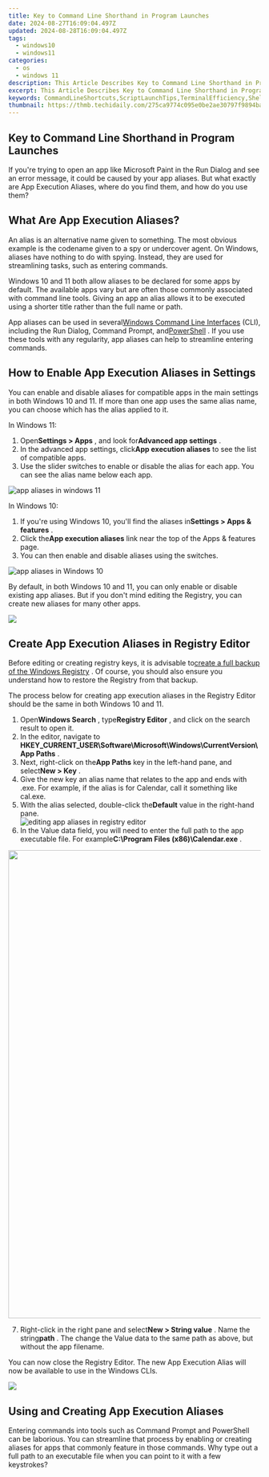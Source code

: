 ```yaml
---
title: Key to Command Line Shorthand in Program Launches
date: 2024-08-27T16:09:04.497Z
updated: 2024-08-28T16:09:04.497Z
tags:
  - windows10
  - windows11
categories:
  - os
  - windows 11
description: This Article Describes Key to Command Line Shorthand in Program Launches
excerpt: This Article Describes Key to Command Line Shorthand in Program Launches
keywords: CommandLineShortcuts,ScriptLaunchTips,TerminalEfficiency,ShellShorthandBasics,ProgramLaunchKeys,CLIAliasMastery,LaunchScriptQuickly
thumbnail: https://thmb.techidaily.com/275ca9774c095e0be2ae30797f9894bae65deae9ea5691cd95cdc33842a228b1.jpg
---
```


## Key to Command Line Shorthand in Program Launches

 If you're trying to open an app like Microsoft Paint in the Run Dialog and see an error message, it could be caused by your app aliases. But what exactly are App Execution Aliases, where do you find them, and how do you use them?

## What Are App Execution Aliases?

 An alias is an alternative name given to something. The most obvious example is the codename given to a spy or undercover agent. On Windows, aliases have nothing to do with spying. Instead, they are used for streamlining tasks, such as entering commands.

 Windows 10 and 11 both allow aliases to be declared for some apps by default. The available apps vary but are often those commonly associated with command line tools. Giving an app an alias allows it to be executed using a shorter title rather than the full name or path.

 App aliases can be used in several[Windows Command Line Interfaces](https://www.makeuseof.com/what-is-cli-what-does-it-stand-for/) (CLI), including the Run Dialog, Command Prompt, and[PowerShell](https://www.makeuseof.com/what-is-windows-powershell/) . If you use these tools with any regularity, app aliases can help to streamline entering commands.

## How to Enable App Execution Aliases in Settings

 You can enable and disable aliases for compatible apps in the main settings in both Windows 10 and 11\. If more than one app uses the same alias name, you can choose which has the alias applied to it.

In Windows 11:

1. Open**Settings > Apps** , and look for**Advanced app settings** .
2. In the advanced app settings, click**App execution aliases** to see the list of compatible apps.
3. Use the slider switches to enable or disable the alias for each app. You can see the alias name below each app.

![app aliases in windows 11](https://static1.makeuseofimages.com/wordpress/wp-content/uploads/2023/02/app-alias-win11.jpg)

In Windows 10:

1. If you're using Windows 10, you'll find the aliases in**Settings > Apps & features** .
2. Click the**App execution aliases** link near the top of the Apps & features page.
3. You can then enable and disable aliases using the switches.

![app aliases in Windows 10](https://static1.makeuseofimages.com/wordpress/wp-content/uploads/2023/02/app-alias-win10.jpg)

 By default, in both Windows 10 and 11, you can only enable or disable existing app aliases. But if you don't mind editing the Registry, you can create new aliases for many other apps.

<!-- affiliate ads begin -->
<a href="https://store.massmailsoftware.com/order/checkout.php?PRODS=1095219&QTY=1&AFFILIATE=108875&CART=1"><img src="https://secure.avangate.com/images/merchant/dc87c13749315c7217cdc4ac692e704c/banera_for_partners-20_%281%29.jpg" border="0"></a>
<!-- affiliate ads end -->
## Create App Execution Aliases in Registry Editor

 Before editing or creating registry keys, it is advisable to[create a full backup of the Windows Registry](https://www.makeuseof.com/tag/backup-restore-windows-registry/) . Of course, you should also ensure you understand how to restore the Registry from that backup.

 The process below for creating app execution aliases in the Registry Editor should be the same in both Windows 10 and 11.

1. Open**Windows Search** , type**Registry Editor** , and click on the search result to open it.
2. In the editor, navigate to **HKEY\_CURRENT\_USER\\Software\\Microsoft\\Windows\\CurrentVersion\\App Paths** .
3. Next, right-click on the**App Paths** key in the left-hand pane, and select**New > Key** .
4. Give the new key an alias name that relates to the app and ends with .exe. For example, if the alias is for Calendar, call it something like cal.exe.
5. With the alias selected, double-click the**Default** value in the right-hand pane.  
![editing app aliases in registry editor](https://static1.makeuseofimages.com/wordpress/wp-content/uploads/2023/02/app-alias-regedit.jpg)
6. In the Value data field, you will need to enter the full path to the app executable file. For example**C:\\Program Files (x86)\\Calendar.exe** .
<!-- affiliate ads begin -->
<a href="https://ancheer.sjv.io/c/5597632/1657301/17326" target="_top" id="1657301"><img src="//a.impactradius-go.com/display-ad/17326-1657301" border="0" alt="" width="1920" height="933"/></a><img height="0" width="0" src="https://imp.pxf.io/i/5597632/1657301/17326" style="position:absolute;visibility:hidden;" border="0" />
<!-- affiliate ads end -->
7. Right-click in the right pane and select**New > String value** . Name the string**path** . The change the Value data to the same path as above, but without the app filename.

 You can now close the Registry Editor. The new App Execution Alias will now be available to use in the Windows CLIs.

<!-- affiliate ads begin -->
<a href="https://secure.2checkout.com/order/checkout.php?PRODS=4940317&QTY=1&AFFILIATE=108875&CART=1"><img src="https://secure.avangate.com/images/merchant/333ac5d90817d69113471fbb6e531bee/sps-partnership-728x90eng.png" border="0"></a>
<!-- affiliate ads end -->
## Using and Creating App Execution Aliases

 Entering commands into tools such as Command Prompt and PowerShell can be laborious. You can streamline that process by enabling or creating aliases for apps that commonly feature in those commands. Why type out a full path to an executable file when you can point to it with a few keystrokes?


<ins class="adsbygoogle"
     style="display:block"
     data-ad-format="autorelaxed"
     data-ad-client="ca-pub-7571918770474297"
     data-ad-slot="1223367746"></ins>



<ins class="adsbygoogle"
     style="display:block"
     data-ad-client="ca-pub-7571918770474297"
     data-ad-slot="8358498916"
     data-ad-format="auto"
     data-full-width-responsive="true"></ins>



